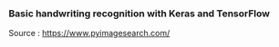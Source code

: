 ### Basic handwriting recognition with Keras and TensorFlow

Source : https://www.pyimagesearch.com/


